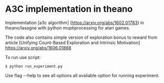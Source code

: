 # A3C implementation in theano

Implementation [a3c algorithm] (https://arxiv.org/abs/1602.01783) in theano/lasagne with python muptiprocessing for atari games.

The code also contains simple version of exploration bonus to reward from article [Unifying Count-Based Exploration and Intrinsic Motivation] https://arxiv.org/abs/1606.01868  

To run use script:

    $ python run_experiment.py
 
Use flag --help to see all options all avaliable option for running experiment.